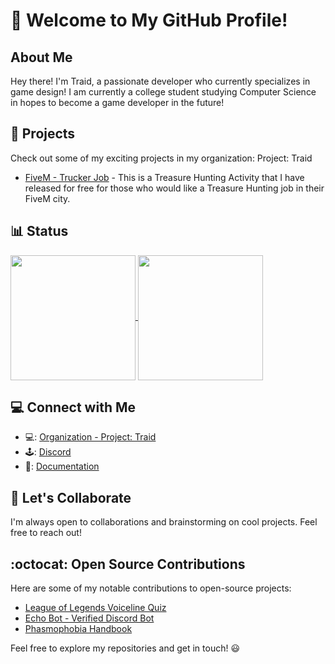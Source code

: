 # 👋 Welcome to My GitHub Profile!

## About Me

Hey there! I'm Traid, a passionate developer who currently specializes in game design! I am currently a college student studying Computer Science in hopes to become a game developer in the future!

## 🚀 Projects

Check out some of my exciting projects in my organization: Project: Traid

- [FiveM - Trucker Job](https://github.com/Program-Traid/PT-TreasureHunter) - This is a Treasure Hunting Activity that I have released for free for those who would like a Treasure Hunting job in their FiveM city.

## :bar_chart: Status

<a href="https://github.com/AlwaysTraid">
  <img height=200 align="center" src="https://github-readme-stats-alwaystraids-projects.vercel.app/api?username=AlwaysTraid&show_icons=true&theme=radical" />
</a>
<a href="https://github.com/AlwaysTraid">
  <img height=200 align="center" src="https://github-readme-stats.vercel.app/api/top-langs?username=AlwaysTraid&layout=compact&langs_count=8&card_width=320" />
</a>

## 💻 Connect with Me

- :computer:: [Organization - Project: Traid](https://github.com/Program-Traid)
- 🕹️: [Discord](https://discord.com/users/266378494496342016)
- 💼: [Documentation](https://project-traid.gitbook.io/program-traid-development/)


## 🤝 Let's Collaborate

I'm always open to collaborations and brainstorming on cool projects. Feel free to reach out!

## :octocat: Open Source Contributions

Here are some of my notable contributions to open-source projects:

- [League of Legends Voiceline Quiz](https://github.com/AlwaysTraid/League-Of-Legends-Voiceline-Quiz)
- [Echo Bot - Verified Discord Bot](https://github.com/AlwaysTraid/Echo)
- [Phasmophobia Handbook](https://github.com/AlwaysTraid/Phasmophobia-Handbook)


Feel free to explore my repositories and get in touch! :smiley:
